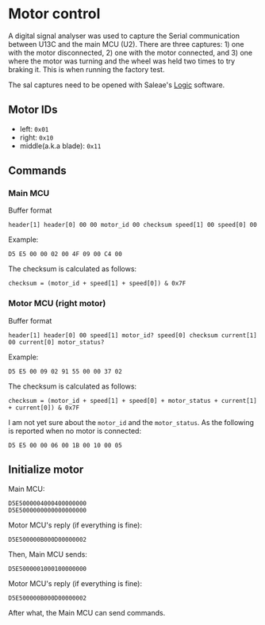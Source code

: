 # Motor control

A digital signal analyser was used to capture the Serial communication between U13C and the main MCU (U2). There are three captures: 1) one with the motor disconnected, 2) one with the motor connected, and 3) one where the motor was turning and the wheel was held two times to try braking it. This is when running the factory test.

The sal captures need to be opened with Saleae's [Logic](https://www.saleae.com/pages/downloads) software.

## Motor IDs

- left: `0x01`
- right: `0x10`
- middle(a.k.a blade): `0x11`

## Commands

### Main MCU

Buffer format

`header[1] header[0] 00 00 motor_id 00 checksum speed[1] 00 speed[0] 00`

Example:

`D5 E5 00 00 02 00 4F 09 00 C4 00`

The checksum is calculated as follows:

`checksum = (motor_id + speed[1] + speed[0]) & 0x7F`

### Motor MCU (right motor)

Buffer format

`header[1] header[0] 00 speed[1] motor_id? speed[0] checksum current[1] 00 current[0] motor_status?`

Example:

`D5 E5 00 09 02 91 55 00 00 37 02`

The checksum is calculated as follows:

`checksum = (motor_id + speed[1] + speed[0] + motor_status + current[1] + current[0]) & 0x7F`

I am not yet sure about the `motor_id` and the `motor_status`. As the following is reported when no motor is connected:

`D5 E5 00 00 06 00 1B 00 10 00 05`

## Initialize motor

Main MCU:

```
D5E5000004000400000000
D5E5000000000000000000
```

Motor MCU's reply (if everything is fine):

```
D5E500000B000D00000002
```

Then, Main MCU sends:

```
D5E5000001000100000000
```

Motor MCU's reply (if everything is fine):

```
D5E500000B000D00000002
```

After what, the Main MCU can send commands.
